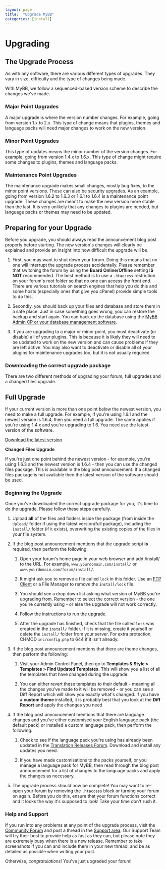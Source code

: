 ```yaml
---
layout: page
title:  "Upgrade MyBB"
categories: [install]
---
```


# Upgrading

## The Upgrade Process

As with any software, there are various different types of upgrades. They vary in size, difficulty and the type of changes being made.

With MyBB, we follow a sequenced-based version scheme to describe the changes we've made.

### Major Point Upgrades

A major upgrade is where the version number changes. For example, going from version 1.x to 2.x. This type of change means that plugins, themes and language packs will need major changes to work on the new version.

### Minor Point Upgrades

This type of updates means the minor number of the version changes. For example, going from version 1.4.x to 1.6.x. This type of change might require some changes to plugins, themes and language packs.

### Maintenance Point Upgrades

The maintenance upgrade makes small changes, mostly bug fixes, to the minor point versions. These can also be security upgrades. As an example, going from version 1.6.2 to 1.6.3 or 1.6.1 to 1.6.4 is a maintenance point upgrade. These changes are meant to make the new version more stable than the last. It is very unlikely that any changes to plugins are needed, but language packs or themes may need to be updated.

## Preparing for your Upgrade

Before you upgrade, you should always read the announcement blog post properly before starting. The new version's changes will clearly be explained and provide an insight into how difficult the upgrade will be.

1. First, you may want to shut down your forum. Doing this means that no one will interrupt the upgrade process accidentally. Please remember that switching the forum by using the **Board Online/Offline** setting **IS NOT** recommended. The best method is to use a `.htaccess` restriction on your forum's root folder so that no one can access the front end. There are various tutorials on search engines that help you do this and some hosts (especially ones that give you cPanel) provide simple tools to do this.

2. Secondly, you should back up your files and database and store them in a safe place. Just in case something goes wrong, you can restore the backup and start again. You can back up the database using the [MyBB Admin CP or your database management software](../administration/backups).

3. If you are upgrading to a major or minor point, you must deactivate (or disable) all of your plugins. This is because it is likely they will need to be updated to work on the new version and can cause problems if they are left active. You may also want to deactivate or disable all of your plugins for maintenance upgrades too, but it is not usually required.

### Downloading the correct upgrade package

There are two different methods of upgrading your forum, full upgrades and a changed files upgrade.

## Full Upgrade

If your current version is more than one point below the newest version, you need to make a full upgrade. For example, if you're using 1.6.1 and the newest version is 1.6.4, then you need a full upgrade. The same applies if you're using 1.4.x and you're upgrading to 1.6. You need use the latest version of the software.

[Download the latest version](http://mybb.com/download/latest)

**Changed Files Upgrade**

If you're just one point behind the newest version - for example, you're using 1.6.3 and the newest version is 1.6.4 - then you can use the changed files package. This is available in the blog post announcement. If a changed files package is not available then the latest version of the software should be used.

### Beginning the Upgrade

Once you've downloaded the correct upgrade package for you, it's time to do the upgrade. Please follow these steps carefully.

1. Upload **all** of the files and folders inside the package (from inside the `Upload/` folder if using the latest version/full package), including the `install/` folder (if it exists), overwriting the existing copies of the files in your file system.

2. If the blog post announcement mentions that the upgrade script **is** required, then perform the following:

	1. Open your forum's home page in your web browser and add /install/ to the URL. For example, `www.yourdomain.com/install/` or `www.yourdomain.com/forum/install/`.

	2. It might ask you to remove a file called `lock` in this folder. Use an [FTP Client](ftp) or a File Manager to remove the `install/lock` file.

	3. You should see a drop down list asking what version of MyBB you're upgrading from. Remember to select the correct version - the one you're currently using - or else the upgrade will not work correctly.

	4. Follow the instructions to run the upgrade.

	5. After the upgrade has finished, check that the file called `lock` was created in the `install/` folder. If it is missing, create it yourself or delete the `install/` folder from your server. For extra protection, CHMOD `inc/config.php` to 644 if it isn't already.

3. If the blog post announcement mentions that there are theme changes, then perform the following:

	1. Visit your Admin Control Panel, then go to **Templates & Style > Templates > Find Updated Templates**. This will show you a list of all the templates that have changed during the upgrade.

	2. You can either revert these templates to their default - meaning all the changes you've made to it will be removed - or you can see a Diff Report which will show you exactly what's changed. If you have a **custom theme** installed, it is probably best that you look at the **Diff Report** and apply the changes you need.

4. If the blog post announcement mentions that there are language changes and you've either customised your English language pack (the default pack) or installed a custom language pack, then perform the following:

	1. Check to see if the language pack you're using has already been updated in the [Translation Releases Forum](http://community.mybb.com/forum-169.html). Download and install any updates you need.

	2. If you have made customisations to the packs yourself, or you manage a language pack for MyBB, then read through the blog post announcement for a list of changes to the language packs and apply the changes as necessary.

5. The upgrade process should now be complete! You may want to re-open your forum by removing the `.htaccess` block or turning your forum on again. Before you do this, ensure that your forum functions correct and it looks the way it's supposed to look! Take your time don't rush it.

### Help and Support

If you run into any problems at any point of the upgrade process, visit the [Community Forum](http://community.mybb.com/) and post a thread in the [Support area](http://community.mybb.com/forum-124.html). Our Support Team will try their best to provide help as fast as they can, but please note they are extremely busy when there is a new release. Remember to take screenshots if you can and include them in your new thread, and be as detailed as possible when writing your post.

Otherwise, *congratulations*! You've just upgraded your forum!
